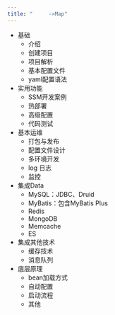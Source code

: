 ```yaml
---
title: "     ->Map"
---
```


- 基础
    - 介绍
    - 创建项目
    - 项目解析
    - 基本配置文件
    - yaml配置语法
- 实用功能
    - SSM开发案例
    - 热部署
    - 高级配置
    - 代码测试
- 基本运维
    - 打包与发布
    - 配置文件设计
    - 多环境开发
    - log 日志
    - 监控
- 集成Data
    - MySQL：JDBC、Druid
    - MyBatis：包含MyBatis Plus
    - Redis
    - MongoDB
    - Memcache
    - ES
- 集成其他技术
    - 缓存技术
    - 消息队列
- 底层原理
    - bean加载方式
    - 自动配置
    - 启动流程
    - 其他